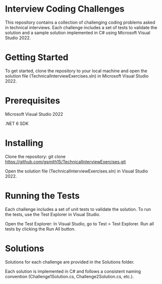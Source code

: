# Interview Coding Challenges
This repository contains a collection of challenging coding problems asked in technical interviews. Each challenge includes a set of tests to validate the solution and a sample solution implemented in C# using Microsoft Visual Studio 2022.

# Getting Started
To get started, clone the repository to your local machine and open the solution file (TechnicalInterviewExercises.sln) in Microsoft Visual Studio 2022.

# Prerequisites
Microsoft Visual Studio 2022

.NET 6 SDK
# Installing
Clone the repository: git clone https://github.com/gsmith15/TechnicalInterviewExercises.git

Open the solution file (TechnicalInterviewExercises.sln) in Visual Studio 2022.
# Running the Tests
Each challenge includes a set of unit tests to validate the solution. To run the tests, use the Test Explorer in Visual Studio.

Open the Test Explorer:
In Visual Studio, go to Test > Test Explorer.
Run all tests by clicking the Run All button.
# Solutions
Solutions for each challenge are provided in the Solutions folder. 

Each solution is implemented in C# and follows a consistent naming convention (Challenge1Solution.cs, Challenge2Solution.cs, etc.).
